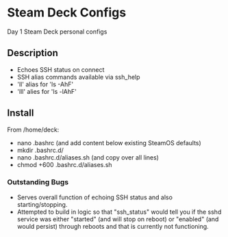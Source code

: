 # Steam Deck Configs

Day 1 Steam Deck personal configs

## Description

* Echoes SSH status on connect
* SSH alias commands available via ssh_help
* 'll' alias for 'ls -AhF'
* 'lll' alies for 'ls -lAhF'

## Install

From /home/deck:
* nano .bashrc (and add content below existing SteamOS defaults)
* mkdir .bashrc.d/
* nano .bashrc.d/aliases.sh (and copy over all lines)
* chmod +600 .bashrc.d/aliases.sh

### Outstanding Bugs

* Serves overall function of echoing SSH status and also starting/stopping.
* Attempted to build in logic so that "ssh_status" would tell you if the sshd service was either "started" (and will stop on reboot) or "enabled" (and would persist) through reboots and that is currently not functioning.
